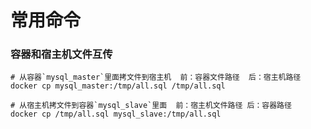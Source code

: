# 常用命令

### 容器和宿主机文件互传

```shell
# 从容器`mysql_master`里面拷文件到宿主机  前：容器文件路径  后：宿主机路径
docker cp mysql_master:/tmp/all.sql /tmp/all.sql

# 从宿主机拷文件到容器`mysql_slave`里面  前：宿主机文件路径 后：容器路径
docker cp /tmp/all.sql mysql_slave:/tmp/all.sql
```
